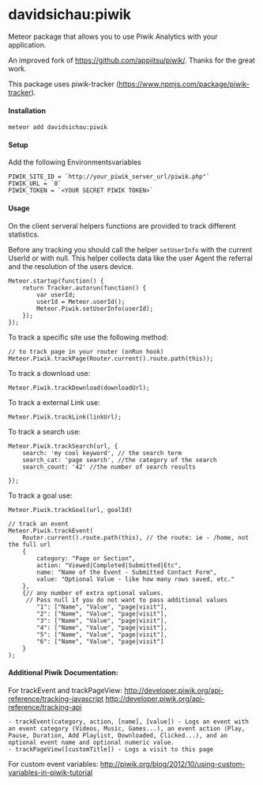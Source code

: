 # davidsichau:piwik
Meteor package that allows you to use Piwik Analytics with your application.

An improved fork of https://github.com/appjitsu/piwik/. Thanks for the great work.

This package uses piwik-tracker (https://www.npmjs.com/package/piwik-tracker).

#### Installation

```
meteor add davidsichau:piwik
```

#### Setup

Add the following Environmentsvariables
```
PIWIK_SITE_ID = `http://your_piwik_server_url/piwik.php"`
PIWIK_URL = `0`
PIWIK_TOKEN = `<YOUR SECRET PIWIK TOKEN>`

```

#### Usage

On the client serveral helpers functions are provided to track different statistics.

Before any tracking you should call the helper `setUserInfo` with the current UserId or with null.
This helper collects data like the user Agent the referral and the resolution of the users device.

```
Meteor.startup(function() {
    return Tracker.autorun(function() {
        var userId;
        userId = Meteor.userId();
        Meteor.Piwik.setUserInfo(userId);
    });
});
```

To track a specific site use the following method:
```
// to track page in your router (onRun hook)
Meteor.Piwik.trackPage(Router.current().route.path(this));
```

To track a download use:
```
Meteor.Piwik.trackDownload(downloadUrl);
```

To track a external Link use:
```
Meteor.Piwik.trackLink(linkUrl);
```

To track a search use:
```
Meteor.Piwik.trackSearch(url, {
    search: 'my cool keyword', // the search term
    search_cat: 'page search', //the category of the search
    search_count: '42' //the number of search results

});
```

To track a goal use:
```
Meteor.Piwik.trackGoal(url, goalId)
```



```
// track an event
Meteor.Piwik.trackEvent(
	Router.current().route.path(this), // the route: ie - /home, not the full url
	{
		category: "Page or Section",
		action: "Viewed|Completed|Submitted|Etc",
		name: "Name of the Event - Submitted Contact Form",
		value: "Optional Value - like how many rows saved, etc."
	},
	{// any number of extra optional values.
	 // Pass null if you do not want to pass additional values
		"1": ["Name", "Value", "page|visit"],
		"2": ["Name", "Value", "page|visit"],
		"3": ["Name", "Value", "page|visit"],
		"4": ["Name", "Value", "page|visit"],
		"5": ["Name", "Value", "page|visit"],
		"6": ["Name", "Value", "page|visit"]
	}
);
```

#### Additional Piwik Documentation:

For trackEvent and trackPageView:
http://developer.piwik.org/api-reference/tracking-javascript
http://developer.piwik.org/api-reference/tracking-api

	- trackEvent(category, action, [name], [value]) - Logs an event with an event category (Videos, Music, Games...), an event action (Play, Pause, Duration, Add Playlist, Downloaded, Clicked...), and an optional event name and optional numeric value.
	- trackPageView([customTitle]) - Logs a visit to this page


For custom event variables:
http://piwik.org/blog/2012/10/using-custom-variables-in-piwik-tutorial
